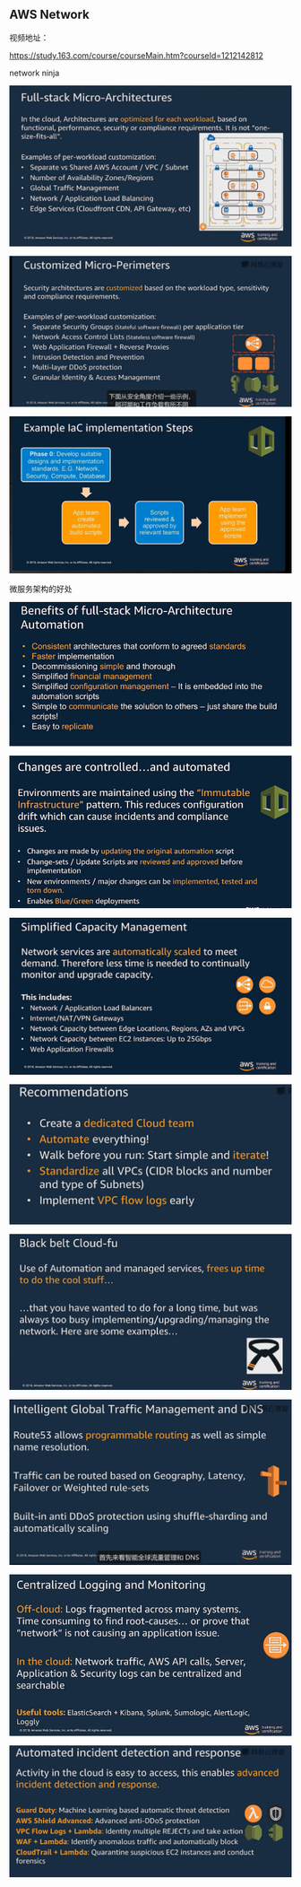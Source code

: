 ## AWS Network

视频地址：

https://study.163.com/course/courseMain.htm?courseId=1212142812

network ninja



![image-20211217202039008](_assets/AWS%20Network/image-20211217202039008.png)





![image-20211217202126408](_assets/AWS%20Network/image-20211217202126408.png)



![image-20211217203435431](_assets/AWS%20Network/image-20211217203435431.png)

 

微服务架构的好处

![image-20211217225441029](_assets/AWS%20Network/image-20211217225441029.png)



![image-20211217225553930](_assets/AWS%20Network/image-20211217225553930.png)



![image-20211217225643580](_assets/AWS%20Network/image-20211217225643580.png)





![image-20211217231609741](_assets/AWS%20Network/image-20211217231609741.png)











![image-20211217231617113](_assets/AWS%20Network/image-20211217231617113.png)

![image-20211217231621621](_assets/AWS%20Network/image-20211217231621621.png)

 

![image-20211217231737067](_assets/AWS%20Network/image-20211217231737067.png)



![image-20211217231832681](_assets/AWS%20Network/image-20211217231832681.png)



























